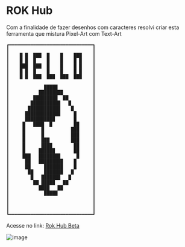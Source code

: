 # ROK Hub
Com a finalidade de fazer desenhos com caracteres resolvi criar esta ferramenta que mistura Pixel-Art com Text-Art



```
┏━━━━━━━━━━━━━━━━━━━━━━━━━━━━━━━┓
┃                               ┃
┃    █ █  ███  █    █    ███    ┃
┃    █ █  █    █    █    █ █    ┃
┃    ███  ███  █    █    █ █    ┃
┃    █ █  █    █    █    █ █    ┃
┃    █ █  ███  ███  ███  ███    ┃
┃                               ┃
┃             █████             ┃
┃           █████████           ┃
┃         █████████  ██         ┃
┃        ███████████   █        ┃
┃       ████████████    █       ┃
┃      █████████████     █      ┃
┃      ███████████       █      ┃
┃     █   ████  █        ██     ┃
┃     █      █          ███     ┃
┃     █      █          ███     ┃
┃     █      ███        ███     ┃
┃     █      ████        ██     ┃
┃     █     ██████       ██     ┃
┃     ███   ████████      █     ┃
┃      ██   █████████    █      ┃
┃      ██     ███████    █      ┃
┃       ██    ███████   █       ┃
┃        █   ███████   █        ┃
┃         ██ █████   ██         ┃
┃           ████   ██           ┃
┃             █████             ┃
┃                               ┃
┃                               ┃
┃                               ┃
┗━━━━━━━━━━━━━━━━━━━━━━━━━━━━━━━┛
```
Acesse no link:
[Rok Hub Beta](https://rok-hub-beta.vercel.app/)

![image](https://user-images.githubusercontent.com/13811860/230438297-6d7ec38a-e258-429e-bd0c-1dc9e80e2a61.png)
